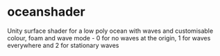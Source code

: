 # oceanshader
Unity surface shader for a low poly ocean with waves and customisable colour, foam and wave mode - 0 for no waves at the origin, 1 for waves everywhere and 2 for stationary waves

